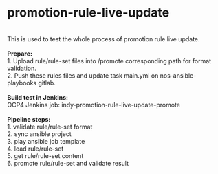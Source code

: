 # promotion-rule-live-update

<br>
This is used to test the whole process of promotion rule live update.
<br><br>
<b>Prepare:</b>
<br>
1. Upload rule/rule-set files into /promote corresponding path for format validation.
<br>
2. Push these rules files and update task main.yml on nos-ansible-playbooks gitlab.
<br><br>
<b>Build test in Jenkins:</b>
<br>
OCP4 Jenkins job: indy-promotion-rule-live-update-promote
<br><br>
<b>Pipeline steps:</b>
<br>
1. validate rule/rule-set format
<br>
2. sync ansible project
<br>
3. play ansible job template
<br>
4. load rule/rule-set
<br>
5. get rule/rule-set content
<br>
6. promote rule/rule-set and validate result
